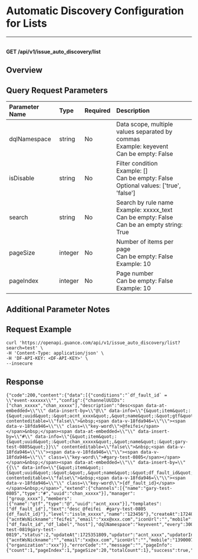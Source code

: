 # Automatic Discovery Configuration for Lists

---

<br />**GET /api/v1/issue_auto_discovery/list**

## Overview




## Query Request Parameters

| Parameter Name        | Type     | Required   | Description              |
|:-------------------|:-------|:-----|:----------------|
| dqlNamespace | string | No | Data scope, multiple values separated by commas<br>Example: keyevent <br>Can be empty: False <br> |
| isDisable | string | No | Filter condition<br>Example: [] <br>Can be empty: False <br>Optional values: ['true', 'false'] <br> |
| search | string | No | Search by rule name<br>Example: xxxxx_text <br>Can be empty: False <br>Can be an empty string: True <br> |
| pageSize | integer | No | Number of items per page<br>Can be empty: False <br>Example: 10 <br> |
| pageIndex | integer | No | Page number<br>Can be empty: False <br>Example: 10 <br> |

## Additional Parameter Notes





## Request Example
```shell      
curl 'https://openapi.guance.com/api/v1/issue_auto_discovery/list?search=test' \
-H 'Content-Type: application/json' \
-H 'DF-API-KEY: <DF-API-KEY>' \
--insecure
```




## Response
```shell
{"code":200,"content":{"data":[{"conditions":"`df_fault_id` = \\"event-xxxxxx\\"","config":{"channelUUIDs":["chan_xxxxx","chan_xxxxx"],"description":"desc<span data-at-embedded=\\"\\" data-insert-by=\\"@\\" data-info=\\"{&quot;item&quot;:{&quot;uuid&quot;:&quot;acnt_xxxx&quot;,&quot;name&quot;:&quot;gtf&quot;}}\\" contenteditable=\\"false\\">&nbsp;<span data-v-18fda946=\\"\\"><span data-v-18fda946=\\"\\" class=\\"key-word\\">@feifei</span></span>&nbsp;</span><span data-at-embedded=\\"\\" data-insert-by=\\"#\\" data-info=\\"{&quot;item&quot;:{&quot;uuid&quot;:&quot;chan_xxxxx&quot;,&quot;name&quot;:&quot;gary-test-0805&quot;}}\\" contenteditable=\\"false\\">&nbsp;<span data-v-18fda946=\\"\\"><span data-v-18fda946=\\"\\"><span data-v-18fda946=\\"\\" class=\\"key-word\\">#gary-test-0805</span></span></span>&nbsp;</span><span data-at-embedded=\\"\\" data-insert-by=\\"{{\\" data-info=\\"{&quot;item&quot;:{&quot;uuid&quot;:&quot;&quot;,&quot;name&quot;:&quot;df_fault_id&quot;}}\\" contenteditable=\\"false\\">&nbsp;<span data-v-18fda946=\\"\\"><span data-v-18fda946=\\"\\" class=\\"key-word\\">{df_fault_id}</span></span>&nbsp;</span>","extend":{"channels":[{"name":"gary-test-0805","type":"#","uuid":"chan_xxxxx"}],"manager":["group_xxxx"],"members":[{"name":"gtf","type":"@","uuid":"acnt_xxxx"}],"templates":["df_fault_id"],"text":"desc @feifei  #gary-test-0805  {df_fault_id}"},"level":"isslm_xxxxx","name":"123456"},"createAt":1724037276,"creator":"acnt_xxxx","creatorInfo":{"acntWsNickname":"feifei","email":"xxx@xxx.com","iconUrl":"","mobile":"","name":"gtf","status":0,"username":"xxx@xxx.com","uuid":"acnt_xxxx","wsAccountStatus":0},"deleteAt":-1,"description":"123","dimensions":["df_fault_id","df_label","host"],"dqlNamespace":"keyevent","every":300,"id":8,"name":"gary-test-0819gary-test-0819","status":2,"updateAt":1725351809,"updator":"acnt_xxxx","updatorInfo":{"acntWsNickname":"","email":"xx@xx.com","iconUrl":"","mobile":"13900079876","name":"hzyyasdaw","status":0,"username":"xx@xx.com","uuid":"acnt_xxxx","wsAccountStatus":0},"uuid":"iatdc_xxxx","workspaceUUID":"wksp_xxxxxxx"}],"declaration":{"organization":"xxx"}},"errorCode":"","message":"","pageInfo":{"count":1,"pageIndex":1,"pageSize":20,"totalCount":1},"success":true,"traceId":"18175587987203682138"} 
```